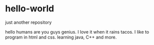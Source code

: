 # hello-world
just another repository

hello humans are you guys genius. I love it when it rains tacos. I like to program in html and css. learning java, C++ and more.
